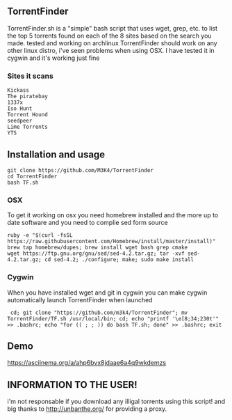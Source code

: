 ## TorrentFinder
TorrentFinder.sh is a "simple" bash script that uses wget, grep, etc. to list the top 5 torrents found on each of the 8 sites based on the search you made. tested and working on archlinux TorrentFinder should work on any other linux distro, i've seen problems when using OSX. I have  tested it in cygwin and it's working just fine
### Sites it scans
    
    Kickass
    The piratebay
    1337x
    Iso Hunt
    Torrent Hound
    seedpeer
    Lime Torrents
    YTS 
    
## Installation and usage

    git clone https://github.com/M3K4/TorrentFinder
    cd TorrentFinder
    bash TF.sh
    
### OSX
To get it working on osx you need homebrew installed and the more up to date software and you need to complie sed form source 

    ruby -e "$(curl -fsSL https://raw.githubusercontent.com/Homebrew/install/master/install)"
    brew tap homebrew/dupes; brew install wget bash grep cmake
    wget https://ftp.gnu.org/gnu/sed/sed-4.2.tar.gz; tar -xvf sed-4.2.tar.gz; cd sed-4.2; ./configure; make; sudo make install
    
### Cygwin
When you have installed wget and git in cygwin you can make cygwin automatically launch TorrentFinder when launched
    
     cd; git clone "https://github.com/m3k4/TorrentFinder"; mv TorrentFinder/TF.sh /usr/local/bin; cd; echo "printf '\e[8;34;230t'" >> .bashrc; echo "for (( ; ; )) do bash TF.sh; done" >> .bashrc; exit

    
## Demo

https://asciinema.org/a/ahp6bvx8jdaae6a4q9wkdemzs

## INFORMATION TO THE USER!
i'm not responsable if you download any illigal torrents using this script!
and big thanks to http://unbanthe.org/ for providing a proxy.

